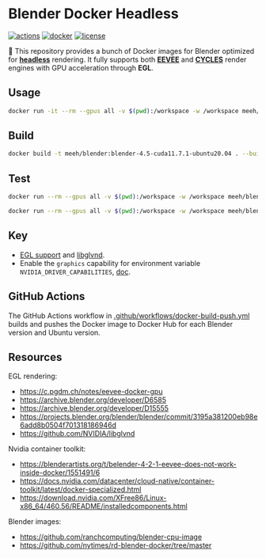 # Blender Docker Headless

[![actions](https://github.com/haiyimei/blender-docker-headless/actions/workflows/docker-build-push.yml/badge.svg)](https://github.com/haiyimei/blender-docker-headless/actions/workflows/docker-build-push.yml)
[![docker](https://img.shields.io/docker/pulls/meihaiyi/blender)](https://hub.docker.com/r/meihaiyi/blender)
[![license](https://img.shields.io/badge/License-Apache%202.0-blue.svg)](https://www.apache.org/licenses/LICENSE-2.0)

:rocket: This repository provides a bunch of Docker images for Blender optimized for **<ins>headless</ins>** rendering. It fully supports both **<ins>EEVEE</ins>** and **<ins>CYCLES</ins>** render engines with GPU acceleration through **EGL**.

## Usage

```bash
docker run -it --rm --gpus all -v $(pwd):/workspace -w /workspace meeh/blender:blender-4.5-cuda11.7.1-ubuntu20.04
```

## Build

```bash
docker build -t meeh/blender:blender-4.5-cuda11.7.1-ubuntu20.04 . --build-arg BLENDER_VERSION=4.5.3 --build-arg UBUNTU_CUDA_VERSION=11.7.1-cudnn8-devel-ubuntu20.04
```

## Test

```bash
docker run --rm --gpus all -v $(pwd):/workspace -w /workspace meeh/blender:blender-4.5-cuda11.7.1-ubuntu20.04 blender -b --python tests/render_eevee.py
```

```bash
docker run --rm --gpus all -v $(pwd):/workspace -w /workspace meeh/blender:blender-4.5-cuda11.7.1-ubuntu20.04 blender -b --python tests/render_cycles.py
```

## Key

- [EGL support](https://archive.blender.org/developer/D6585) and [libglvnd](https://github.com/NVIDIA/libglvnd).
- Enable the `graphics` capability for environment variable `NVIDIA_DRIVER_CAPABILITIES`, [doc](https://docs.nvidia.com/datacenter/cloud-native/container-toolkit/latest/docker-specialized.html#driver-capabilities).

## GitHub Actions

The GitHub Actions workflow in [.github/workflows/docker-build-push.yml](.github/workflows/docker-build-push.yml) builds and pushes the Docker image to Docker Hub for each Blender version and Ubuntu version.

## Resources

EGL rendering:

- https://c.pgdm.ch/notes/eevee-docker-gpu
- https://archive.blender.org/developer/D6585
- https://archive.blender.org/developer/D15555
- https://projects.blender.org/blender/blender/commit/3195a381200eb98e6add8b0504f701318186946d
- https://github.com/NVIDIA/libglvnd

Nvidia container toolkit:

- https://blenderartists.org/t/belender-4-2-1-eevee-does-not-work-inside-docker/1551491/6
- https://docs.nvidia.com/datacenter/cloud-native/container-toolkit/latest/docker-specialized.html
- https://download.nvidia.com/XFree86/Linux-x86_64/460.56/README/installedcomponents.html

Blender images:

- https://github.com/ranchcomputing/blender-cpu-image
- https://github.com/nytimes/rd-blender-docker/tree/master
